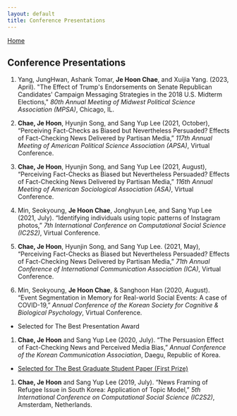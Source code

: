 ```yaml
---
layout: default
title: Conference Presentations
---
```


[Home](./)

## Conference Presentations

1. Yang, JungHwan, Ashank Tomar, **Je Hoon Chae**, and Xuijia Yang. (2023, April). "The Effect of Trump's Endorsements on Senate Republican Candidates' Campaign Messaging Strategies in the 2018 U.S. Midterm Elections," *80th Annual Meeting of Midwest Political Science Association (MPSA)*, Chicago, IL.

1. **Chae, Je Hoon**, Hyunjin Song, and Sang Yup Lee (2021, October), “Perceiving Fact-Checks as Biased but Nevertheless Persuaded? Effects of Fact-Checking News Delivered by Partisan Media,” *117th Annual Meeting of American Political Science Association (APSA)*, Virtual Conference.

1. **Chae, Je Hoon**, Hyunjin Song, and Sang Yup Lee (2021, August), “Perceiving Fact-Checks as Biased but Nevertheless Persuaded? Effects of Fact-Checking News Delivered by Partisan Media,” *116th Annual Meeting of American Sociological Association (ASA)*, Virtual Conference.

1. Min, Seokyoung, **Je Hoon Chae**, Jonghyun Lee, and Sang Yup Lee (2021, July). “Identifying individuals using topic patterns of Instagram photos,” *7th International Conference on Computational Social Science (IC2S2)*, Virtual Conference.

1. **Chae, Je Hoon**, Hyunjin Song, and Sang Yup Lee. (2021, May), “Perceiving Fact-Checks as Biased but Nevertheless Persuaded? Effects of Fact-Checking News Delivered by Partisan Media,” *71th Annual Conference of International Communication Association (ICA)*, Virtual Conference.

1. Min, Seokyoung, **Je Hoon Chae**, & Sanghoon Han (2020, August). “Event Segmentation in Memory for Real-world Social Events: A case of COVID-19,” *Annual Conference of the Korean Society for Cognitive & Biological Psychology*, Virtual Conference.
  - Selected for The Best Presentation Award

1. **Chae, Je Hoon** and Sang Yup Lee (2020, July). “The Persuasion Effect of Fact-Checking News and Perceived Media Bias,” *Annual Conference of the Korean Communication Association*, Daegu, Republic of Korea.
  - [Selected for The Best Graduate Student Paper (First Prize)](https://comm.or.kr/news/notice1/1000012302)

1. **Chae, Je Hoon** and Sang Yup Lee (2019, July). “News Framing of Refugee Issue in South Korea: Application of Topic Model,” *5th International Conference on Computational Social Science (IC2S2)*, Amsterdam, Netherlands.

